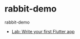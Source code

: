 rabbit-demo
===========

rabbit-demo

- [Lab: Write your first Flutter app](https://mlink.anjuke.com/?scheme=openanjuke%3A%2F%2Fapp.anjuke.com%2Fm%2Fapp%2Fshare_webview%3Fpage_url%3Dhttps%3A%2F%2Fm.anjuke.com%2Ffeapp%2Fbangbang%2FhouseInsurance%2Fform)


